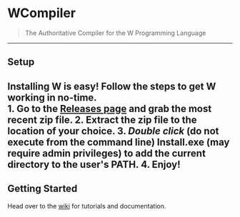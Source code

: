#	WCompiler
>	The Authoritative Compiler for the W Programming Language  
---  
##	Setup  
Installing W is easy! Follow the steps to get W working in no-time.  
	1. Go to the [Releases page](https://github.com/wessupermare/WCompiler/releases) and grab the most recent zip file.
	2. Extract the zip file to the location of your choice.
	3. _Double click_ (do not execute from the command line) Install.exe (may require admin privileges) to add the current directory to the user's PATH.
	4. Enjoy!
---  
##	Getting Started  
Head over to the [wiki](https://github.com/wessupermare/WCompiler/wiki) for tutorials and documentation.
